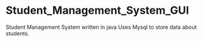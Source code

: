 # Student_Management_System_GUI
Student Management System written in java Uses Mysql to store data about students.
